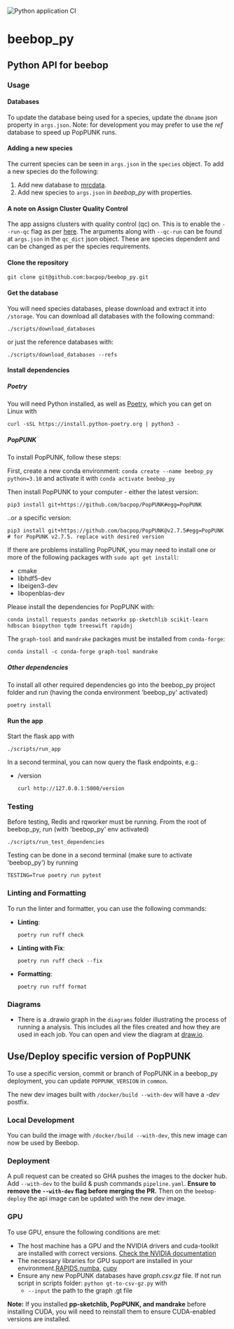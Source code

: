 ![Python application CI](https://github.com/bacpop/beebop_py/actions/workflows/python-app.yml/badge.svg)

# beebop_py
## Python API for beebop

### Usage

#### Databases

To update the database being used for a species, update the `dbname` json property in `args.json`.
Note: for development you may prefer to use the *ref* database to speed up PopPUNK runs.

#### Adding a new species 

The current species can be seen in `args.json` in the `species` object. To add a new species do the following:

1. Add new database to [mrcdata](https://mrcdata.dide.ic.ac.uk/beebop).
2. Add new species to `args.json` in *beebop_py* with properties.

#### A note on Assign Cluster Quality Control
The app assigns clusters with quality control (qc) on. This is to enable the `--run-qc` flag as per [here](https://poppunk.bacpop.org/qc.html).
The arguments along with `--qc-run` can be found at `args.json` in the `qc_dict` json object. These are species dependent and can be changed as per the species requirements.

#### Clone the repository
```
git clone git@github.com:bacpop/beebop_py.git
```
#### Get the database

You will need species databases, please download and extract it into `/storage`. You can download all databases with the following command:

```
./scripts/download_databases
```

or just the reference databases with:

```
./scripts/download_databases --refs
```

#### Install dependencies
##### Poetry
You will need Python installed, as well as [Poetry](https://python-poetry.org/), which you can get on Linux with 
```
curl -sSL https://install.python-poetry.org | python3 -
```

##### PopPUNK
To install PopPUNK, follow these steps:


First, create a new conda environment: `conda create --name beebop_py python=3.10` and activate it with `conda activate beebop_py`


Then install PopPUNK to your computer - either the latest version:
```
pip3 install git+https://github.com/bacpop/PopPUNK#egg=PopPUNK
```

..or a specific version:
```
pip3 install git+https://github.com/bacpop/PopPUNK@v2.7.5#egg=PopPUNK  # for PopPUNK v2.7.5. replace with desired version
```

If there are problems installing PopPUNK, you may need to install one or more of the following packages with `sudo apt get install`:
- cmake
- libhdf5-dev
- libeigen3-dev
- libopenblas-dev

Please install the dependencies for PopPUNK with:
```
conda install requests pandas networkx pp-sketchlib scikit-learn hdbscan biopython tqdm treeswift rapidnj 
```

The `graph-tool` and `mandrake` packages must be installed from `conda-forge`:
```
conda install -c conda-forge graph-tool mandrake
```

##### Other dependencies
To install all other required dependencies go into the beebop_py project folder and run (having the conda environment 'beebop_py' activated)
```
poetry install
```
#### Run the app

Start the flask app with
```
./scripts/run_app
```

In a second terminal, you can now query the flask endpoints, e.g.:

- /version

  ```bash
  curl http://127.0.0.1:5000/version
  ```
### Testing
Before testing, Redis and rqworker must be running. From the root of beebop_py, run (with 'beebop_py' env activated)
```
./scripts/run_test_dependencies
```
Testing can be done in a second terminal (make sure to activate 'beebop_py') by running 
```
TESTING=True poetry run pytest
```

### Linting and Formatting

To run the linter and formatter, you can use the following commands:

- **Linting**:
  ```
  poetry run ruff check
  ```
- **Linting with Fix**: 
  ```
  poetry run ruff check --fix
  ```
- **Formatting**: 
  ```
  poetry run ruff format
  ```

### Diagrams

- There is a .drawio graph in the `diagrams` folder illustrating the process of running a analysis. This includes
all the files created and how they are used in each job. You can open and view the diagram at [draw.io](https://draw.io).

## Use/Deploy specific version of PopPUNK

To use a specific version, commit or branch of PopPUNK in a beebop_py deployment, you can update `POPPUNK_VERSION` in `common`.

The new dev images built with `/docker/build --with-dev` will have a *-dev* postfix.

### Local Development

You can build the image with `/docker/build --with-dev`, this new image can now be used by Beebop.

### Deployment

A pull request can be created so GHA pushes the images to the docker hub. Add `--with-dev` to the build & push commands `pipeline.yaml`.
**Ensure to remove the `--with-dev` flag before merging the PR.**
Then on the `beebop-deploy` the api image can be updated with the new dev image.

### GPU

To use GPU, ensure the following conditions are met:

- The host machine has a GPU and the NVIDIA drivers and cuda-toolkit are installed with correct versions. [Check the NVIDIA documentation](https://docs.nvidia.com/cuda/cuda-installation-guide-linux)
- The necessary libraries for GPU support are installed in your environment.[RAPIDS](https://rapids.ai/),[numba](https://numba.readthedocs.io/en/stable/user/installing.html), [cupy](https://docs.cupy.dev/en/stable/install.html)
- Ensure any new PopPUNK databases have *graph.csv.gz* file. If not run script in scripts folder: `python gt-to-csv-gz.py` with
  - `--input` the path to the graph .gt file

**Note:** If you installed **pp-sketchlib, PopPUNK, and mandrake** before installing CUDA, you will need to reinstall them to ensure CUDA-enabled versions are installed.

